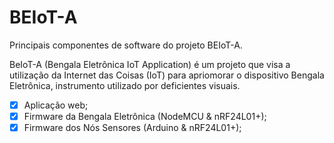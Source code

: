 # BEIoT-A
Principais componentes de software do projeto BEIoT-A.

BeIoT-A (Bengala Eletrônica IoT Application) é um projeto que visa a utilização da Internet das Coisas (IoT) para apriomorar o dispositivo Bengala Eletrônica, instrumento utilizado por deficientes visuais. 

- [x] Aplicação web;
- [x] Firmware da Bengala Eletrônica (NodeMCU & nRF24L01+);
- [X] Firmware dos Nós Sensores (Arduino & nRF24L01+); 
